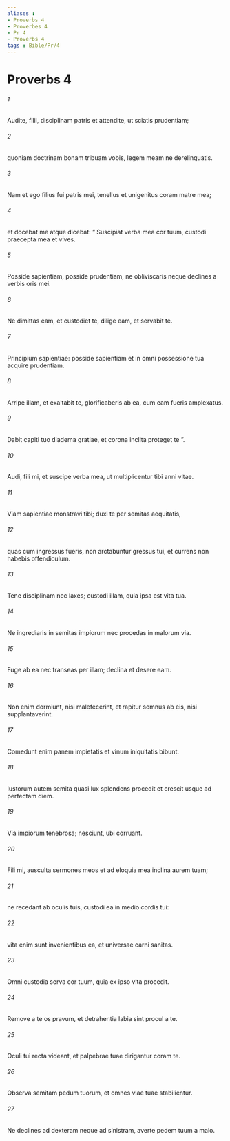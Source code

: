 ```yaml
---
aliases : 
- Proverbs 4
- Proverbes 4
- Pr 4
- Proverbs 4
tags : Bible/Pr/4
---
```


# Proverbs 4

###### 1
Audite, filii, disciplinam patris et attendite, ut sciatis prudentiam;
###### 2
quoniam doctrinam bonam tribuam vobis, legem meam ne derelinquatis.
###### 3
Nam et ego filius fui patris mei, tenellus et unigenitus coram matre mea;
###### 4
et docebat me atque dicebat: “ Suscipiat verba mea cor tuum, custodi praecepta mea et vives.
###### 5
Posside sapientiam, posside prudentiam, ne obliviscaris neque declines a verbis oris mei.
###### 6
Ne dimittas eam, et custodiet te, dilige eam, et servabit te.
###### 7
Principium sapientiae: posside sapientiam et in omni possessione tua acquire prudentiam.
###### 8
Arripe illam, et exaltabit te, glorificaberis ab ea, cum eam fueris amplexatus.
###### 9
Dabit capiti tuo diadema gratiae, et corona inclita proteget te ”.
###### 10
Audi, fili mi, et suscipe verba mea, ut multiplicentur tibi anni vitae.
###### 11
Viam sapientiae monstravi tibi; duxi te per semitas aequitatis,
###### 12
quas cum ingressus fueris, non arctabuntur gressus tui, et currens non habebis offendiculum.
###### 13
Tene disciplinam nec laxes; custodi illam, quia ipsa est vita tua.
###### 14
Ne ingrediaris in semitas impiorum nec procedas in malorum via.
###### 15
Fuge ab ea nec transeas per illam; declina et desere eam.
###### 16
Non enim dormiunt, nisi malefecerint, et rapitur somnus ab eis, nisi supplantaverint.
###### 17
Comedunt enim panem impietatis et vinum iniquitatis bibunt.
###### 18
Iustorum autem semita quasi lux splendens procedit et crescit usque ad perfectam diem.
###### 19
Via impiorum tenebrosa; nesciunt, ubi corruant.
###### 20
Fili mi, ausculta sermones meos et ad eloquia mea inclina aurem tuam;
###### 21
ne recedant ab oculis tuis, custodi ea in medio cordis tui:
###### 22
vita enim sunt invenientibus ea, et universae carni sanitas.
###### 23
Omni custodia serva cor tuum, quia ex ipso vita procedit.
###### 24
Remove a te os pravum, et detrahentia labia sint procul a te.
###### 25
Oculi tui recta videant, et palpebrae tuae dirigantur coram te.
###### 26
Observa semitam pedum tuorum, et omnes viae tuae stabilientur.
###### 27
Ne declines ad dexteram neque ad sinistram, averte pedem tuum a malo.
